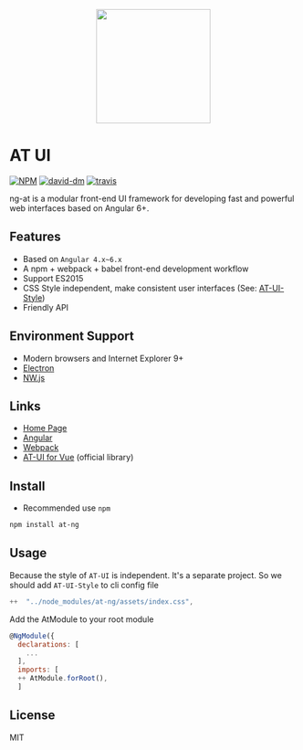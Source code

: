 <p align="center">
  <a href="https://at.aotu.io/">
    <img width="200" src="http://storage.360buyimg.com/mtd/home/logo-at1502718221686.svg">
  </a>
</p>

# AT UI

[![NPM][npm-version-image]][npm-version-url] [![david-dm][david-dm-image]][david-dm-url] [![travis][travis-image]][travis-url]

ng-at is a modular front-end UI framework for developing fast and powerful web interfaces based on Angular 6+.



## Features

- Based on `Angular 4.x~6.x`
- A npm + webpack + babel front-end development workflow
- Support ES2015
- CSS Style independent, make consistent user interfaces (See: [AT-UI-Style](https://github.com/at-ui/at-ui-style))
- Friendly API

## Environment Support

- Modern browsers and Internet Explorer 9+
- [Electron](http://electron.atom.io/)
- [NW.js](http://nwjs.io)

## Links

- [Home Page](http://ng-at.thunderjava.com)
- [Angular](https://angular.io/)
- [Webpack](https://webpack.js.org/)
- [AT-UI for Vue](https://github.com/AT-UI/at-ui) (official library)

## Install

- Recommended use `npm`

```bash
npm install at-ng
```


## Usage

Because the style of `AT-UI` is independent. It's a separate project. So we should add `AT-UI-Style` to
cli config file

```js
++  "../node_modules/at-ng/assets/index.css",
```

Add the AtModule to your root module

```js
@NgModule({
  declarations: [
	...
  ],
  imports: [
  ++ AtModule.forRoot(),
  ]

```

## License

MIT


[npm-version-image]: https://img.shields.io/npm/v/at-ui.svg?style=flat-square
[npm-version-url]: https://www.npmjs.com/package/at-ng
[david-dm-image]: https://david-dm.org/AT-UI/at-ui.svg?style=flat-square
[david-dm-url]: https://david-dm.org/AT-UI/at-ui
[travis-image]: https://img.shields.io/travis/AT-UI/at-ui/master.svg?style=flat-square
[travis-url]: https://travis-ci.org/AT-UI/at-ui
